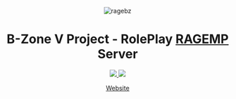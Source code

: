 <p align="center">
    <img src="https://i.imgur.com/kDRrK3x.png" alt="ragebz">
    <h1 align="center">B-Zone V Project - RolePlay <a href="https://rage.mp/">RAGEMP</a> Server</h1>
</p>

<p align="center">
    <a href="https://discord.gg/BhXSwqG8NC" target="_blank">
        <img src="https://img.shields.io/discord/812307333811535902?label=Discord&color=5865F2" />
    </a>
    <a href="https://github.com/orgs/B-Zone-GTA-V/projects/5" target="_blank">
        <img src="https://img.shields.io/badge/project-tracker-green" />
    </a>
</p>

<p align="center">
    <a href="http://v.b-zone.ro">Website</a>
</p>
